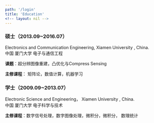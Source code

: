 ```yaml
---
path: '/login'
title: 'Education'
<!-- layout: nil -->
---
```


### 硕士（2013.09~2016.07）
Electronics and Communication Engineering,  Xiamen University , China.  
中国 厦门大学  电子与通信工程  

**课题**：超分辨图像重建，凸优化与Compress Sensing  

**主修课程**： 矩阵论，数值计算，机器学习

### 学士（2009.09~2013.07）
Electronic Science and Engineering，  Xiamen University , China.  
中国 厦门大学  电子科学与技术  

**主修课程**：数字信号处理，数字图像处理，微积分，微积分， 数理统计
